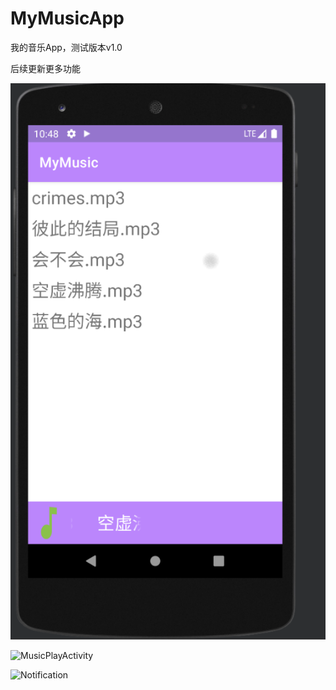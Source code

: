 # MyMusicApp

我的音乐App，测试版本v1.0

后续更新更多功能

![MainActivity](https://github.com/talish7/MyMusicApp/blob/main/img/MainActivity.jpg)

![MusicPlayActivity](D:\androiddemo\test_project\MyMusic\img\MusicPlayActivity.jpg)

![Notification](D:\androiddemo\test_project\MyMusic\img\Notification.jpg)
